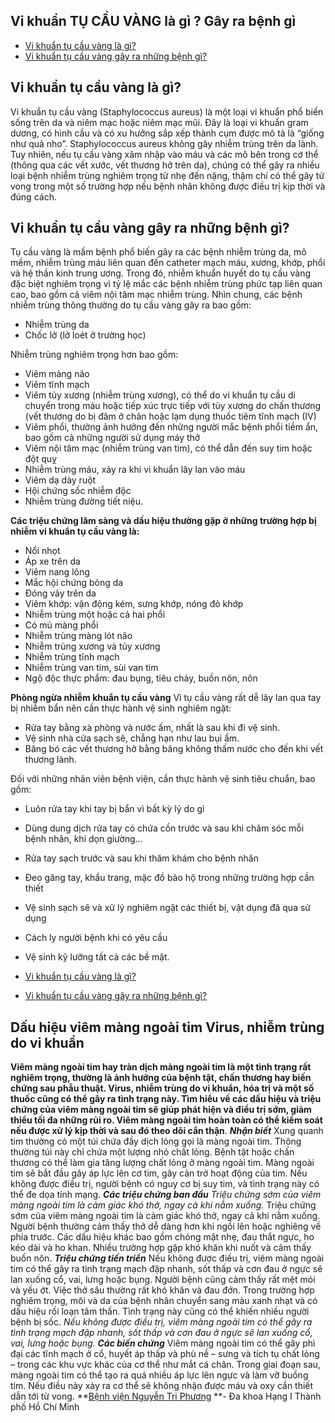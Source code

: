 ## Vi khuẩn TỤ CẦU VÀNG là gì ? Gây ra bệnh gì

  * [Vi khuẩn tụ cầu vàng là gì?](https://bvnguyentriphuong.com.vn/benh-truyen-nhiem/vi-khuan-tu-cau-vang-la-gi-gay-ra-benh-gi#vi-khun-t-cu-vng-l-g)
  * [Vi khuẩn tụ cầu vàng gây ra những bệnh gì?](https://bvnguyentriphuong.com.vn/benh-truyen-nhiem/vi-khuan-tu-cau-vang-la-gi-gay-ra-benh-gi#vi-khun-t-cu-vng-gy-ra-nhng-bnh-g)


## **Vi khuẩn tụ cầu vàng là gì?**
Vi khuẩn tụ cầu vàng (Staphylococcus aureus) là một loại vi khuẩn phổ biến sống trên da và niêm mạc hoặc niêm mạc mũi. Đây là loại vi khuẩn gram dương, có hình cầu và có xu hướng sắp xếp thành cụm được mô tả là “giống như quả nho”.
Staphylococcus aureus không gây nhiễm trùng trên da lành. Tuy nhiên, nếu tụ cầu vàng xâm nhập vào máu và các mô bên trong cơ thể (thông qua các vết xước, vết thương hở trên da), chúng có thể gây ra nhiều loại bệnh nhiễm trùng nghiêm trọng từ nhẹ đến nặng, thậm chí có thể gây tử vong trong một số trường hợp nếu bệnh nhân không được điều trị kịp thời và đúng cách.
## **Vi khuẩn tụ cầu vàng gây ra những bệnh gì?**
Tụ cầu vàng là mầm bệnh phổ biến gây ra các bệnh nhiễm trùng da, mô mềm, nhiễm trùng máu liên quan đến catheter mạch máu, xương, khớp, phổi và hệ thần kinh trung ương. Trong đó, nhiễm khuẩn huyết do tụ cầu vàng đặc biệt nghiêm trọng vì tỷ lệ mắc các bệnh nhiễm trùng phức tạp liên quan cao, bao gồm cả viêm nội tâm mạc nhiễm trùng.
Nhìn chung, các bệnh nhiễm trùng thông thường do tụ cầu vàng gây ra bao gồm:
  * Nhiễm trùng da
  * Chốc lở (lở loét ở trường học)


Nhiễm trùng nghiêm trọng hơn bao gồm:
  * Viêm màng não
  * Viêm tĩnh mạch
  * Viêm tủy xương (nhiễm trùng xương), có thể do vi khuẩn tụ cầu di chuyển trong máu hoặc tiếp xúc trực tiếp với tủy xương do chấn thương (vết thương do bị đâm ở chân hoặc lạm dụng thuốc tiêm tĩnh mạch (IV)
  * Viêm phổi, thường ảnh hưởng đến những người mắc bệnh phổi tiềm ẩn, bao gồm cả những người sử dụng máy thở
  * Viêm nội tâm mạc (nhiễm trùng van tim), có thể dẫn đến suy tim hoặc đột quỵ
  * Nhiễm trùng máu, xảy ra khi vi khuẩn lây lan vào máu
  * Viêm dạ dày ruột
  * Hội chứng sốc nhiễm độc
  * Nhiễm trùng đường tiết niệu.


**Các triệu chứng lâm sàng và dấu hiệu thường gặp ở những trường hợp bị nhiễm vi khuẩn tụ cầu vàng là:**
  * Nổi nhọt
  * Áp xe trên da
  * Viêm nang lông
  * Mắc hội chứng bỏng da
  * Đóng vảy trên da
  * Viêm khớp: vận động kém, sưng khớp, nóng đỏ khớp
  * Nhiễm trùng một hoặc cả hai phổi
  * Có mủ màng phổi
  * Nhiễm trùng màng lót não
  * Nhiễm trùng xương và tủy xương
  * Nhiễm trùng tĩnh mạch
  * Nhiễm trùng van tim, sùi van tim
  * Ngộ độc thực phẩm: đau bụng, tiêu chảy, buồn nôn, nôn


**Phòng ngừa nhiễm khuẩn tụ cầu vàng**
Vì tụ cầu vàng rất dễ lây lan qua tay bị nhiễm bẩn nên cần thực hành vệ sinh nghiêm ngặt:
  * Rửa tay bằng xà phòng và nước ấm, nhất là sau khi đi vệ sinh.
  * Vệ sinh nhà cửa sạch sẽ, chẳng hạn như lau bụi ẩm.
  * Băng bó các vết thương hở bằng băng không thấm nước cho đến khi vết thương lành.


Đối với những nhân viên bệnh viện, cần thực hành vệ sinh tiêu chuẩn, bao gồm:
  * Luôn rửa tay khi tay bị bẩn vì bất kỳ lý do gì
  * Dùng dung dịch rửa tay có chứa cồn trước và sau khi chăm sóc mỗi bệnh nhân, khi dọn giường…
  * Rửa tay sạch trước và sau khi thăm khám cho bệnh nhân
  * Đeo găng tay, khẩu trang, mặc đồ bảo hộ trong những trường hợp cần thiết
  * Vệ sinh sạch sẽ và xử lý nghiêm ngặt các thiết bị, vật dụng đã qua sử dụng
  * Cách ly người bệnh khi có yêu cầu
  * Vệ sinh kỹ lưỡng tất cả các bề mặt.


  * [Vi khuẩn tụ cầu vàng là gì?](https://bvnguyentriphuong.com.vn/benh-truyen-nhiem/vi-khuan-tu-cau-vang-la-gi-gay-ra-benh-gi#vi-khun-t-cu-vng-l-g)
  * [Vi khuẩn tụ cầu vàng gây ra những bệnh gì?](https://bvnguyentriphuong.com.vn/benh-truyen-nhiem/vi-khuan-tu-cau-vang-la-gi-gay-ra-benh-gi#vi-khun-t-cu-vng-gy-ra-nhng-bnh-g)



## Dấu hiệu viêm màng ngoài tim Virus, nhiễm trùng do vi khuẩn

**Viêm màng ngoài tim hay tràn dịch màng ngoài tim là một tình trạng rất nghiêm trọng, thường là ảnh hưởng của bệnh tật, chấn thương hay biến chứng sau phẫu thuật. Virus, nhiễm trùng do vi khuẩn, hóa trị và một số thuốc cũng có thể gây ra tình trạng này. Tìm hiểu về các dấu hiệu và triệu chứng của viêm màng ngoài tim sẽ giúp phát hiện và điều trị sớm, giảm thiểu tối đa những rủi ro. Viêm màng ngoài tim hoàn toàn có thể kiểm soát nếu được xử lý kịp thời và sau đó theo dõi cẩn thận**.
_**Nhận biết**_
Xung quanh tim thường có một túi chứa đầy dịch lỏng gọi là màng ngoài tim. Thông thường túi này chỉ chứa một lượng nhỏ chất lỏng. Bệnh tật hoặc chấn thương có thể làm gia tăng lượng chất lỏng ở màng ngoài tim. Màng ngoài tim sẽ bắt đầu gây áp lực lên cơ tim, gây cản trở hoạt động của tim. Nếu không được điều trị, người bệnh có nguy cơ bị suy tim, và tình trạng này có thể đe dọa tính mạng.
_**Các triệu chứng ban đầu**_
_Triệu chứng sớm của viêm màng ngoài tim là cảm giác khó thở, ngay cả khi nằm xuống._
Triệu chứng sớm của viêm màng ngoài tim là cảm giác khó thở, ngay cả khi nằm xuống. Người bệnh thường cảm thấy thở dễ dàng hơn khi ngồi lên hoặc nghiêng về phía trước. Các dấu hiệu khác bao gồm chóng mặt nhẹ, đau thắt ngực, ho kéo dài và ho khan. Nhiều trường hợp gặp khó khăn khi nuốt và cảm thấy buồn nôn.
_**Triệu chứng tiến triển**_
Nếu không được điều trị, viêm màng ngoài tim có thể gây ra tình trạng mạch đập nhanh, sốt thấp và cơn đau ở ngực sẽ lan xuống cổ, vai, lưng hoặc bụng. Người bệnh cũng cảm thấy rất mệt mỏi và yếu ớt. Việc thở sâu thường rất khó khăn và đau đớn. Trong trường hợp nghiêm trọng, môi và da của bệnh nhân chuyển sang màu xanh nhạt và có dấu hiệu rối loạn tâm thần. Tình trạng này cũng có thể khiến nhiều người bệnh bị sốc.
_Nếu không được điều trị, viêm màng ngoài tim có thể gây ra tình trạng mạch đập nhanh, sốt thấp và cơn đau ở ngực sẽ lan xuống cổ, vai, lưng hoặc bụng._
_**Các biến chứng**_
Viêm màng ngoài tim có thể gây phì đại các tĩnh mạch ở cổ, huyết áp thấp và phù nề – sưng và tích tụ chất lỏng – trong các khu vực khác của cơ thể như mắt cá chân. Trong giai đoạn sau, màng ngoài tim có thể tạo ra quá nhiều áp lực lên ngực và làm vỡ buồng tim. Nếu điều này xảy ra cơ thể sẽ không nhận được máu và oxy cần thiết dẫn tới tử vong.
**[Bệnh viện Nguyễn Tri Phương](https://bvnguyentriphuong.com.vn/) **- Đa khoa Hạng I Thành phố Hồ Chí Minh
